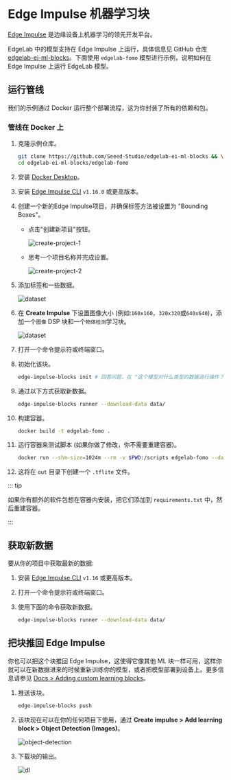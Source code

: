 # Edge Impulse 机器学习块

[Edge Impulse](https://www.edgeimpulse.com/) 是边缘设备上机器学习的领先开发平台。

EdgeLab 中的模型支持在 Edge Impulse 上运行，具体信息见 GitHub 仓库 [edgelab-ei-ml-blocks](https://github.com/Seeed-Studio/edgelab-ei-ml-blocks)。下面使用 `edgelab-fomo` 模型进行示例，说明如何在 Edge Impulse 上运行 EdgeLab 模型。

## 运行管线

我们的示例通过 Docker 运行整个部署流程，这为你封装了所有的依赖和包。

### 管线在 Docker 上

01. 克隆示例仓库。

    ```sh
    git clone https://github.com/Seeed-Studio/edgelab-ei-ml-blocks && \
    cd edgelab-ei-ml-blocks/edgelab-fomo
    ```

02. 安装 [Docker Desktop](https://www.docker.com/products/docker-desktop/)。

03. 安装 [Edge Impulse CLI](https://docs.edgeimpulse.com/docs/edge-impulse-cli/cli-installation) `v1.16.0` 或更高版本。

04. 创建一个新的Edge Impulse项目，并确保标签方法被设置为 "Bounding Boxes"。

    - 点击"创建新项目"按钮。

      ![create-project-1](/static/ei/ei-ml-blocks-create-project.png)

    - 思考一个项目名称并完成设置。

      ![create-project-2](/static/ei/ei-ml-blocks-create-project2.png)

05. 添加标签和一些数据。

    ![dataset](/static/ei/ei-ml-blocks-dataset.png)

06. 在 **Create Impulse** 下设置图像大小 (例如:`160x160`，`320x320`或`640x640`)，添加一个`图像` DSP 块和一个`物体检测`学习块。

    ![dataset](/static/ei/ei-ml-blocks-design.png)

07. 打开一个命令提示符或终端窗口。

08. 初始化该块。

    ```sh
    edge-impulse-blocks init # 回答问题，在 "这个模型对什么类型的数据进行操作？" 中选择 "Object Detection"，在 "最后一层是什么..." 中选择 "FOMO"
    ```

09. 通过以下方式获取新数据。

    ```sh
    edge-impulse-blocks runner --download-data data/
    ```

10. 构建容器。

    ```sh
    docker build -t edgelab-fomo .
    ```

11. 运行容器来测试脚本 (如果你做了修改，你不需要重建容器)。

    ```sh
    docker run --shm-size=1024m --rm -v $PWD:/scripts edgelab-fomo --data-directory data/ --epochs 30 --learning-rate 0.00001 --out-directory out/.
    ```

12. 这将在 `out` 目录下创建一个 `.tflite` 文件。

::: tip

如果你有额外的软件包想在容器内安装，把它们添加到 `requirements.txt` 中，然后重建容器。

:::

## 获取新数据

要从你的项目中获取最新的数据:

1. 安装 [Edge Impulse CLI](https://docs.edgeimpulse.com/docs/edge-impulse-cli/cli-installation) `v1.16` 或更高版本。

2. 打开一个命令提示符或终端窗口。

3. 使用下面的命令获取新数据。

   ```sh
   edge-impulse-blocks runner --download-data data/
   ```

## 把块推回 Edge Impulse

你也可以把这个块推回 Edge Impulse，这使得它像其他 ML 块一样可用，这样你就可以在新数据进来的时候重新训练你的模型，或者把模型部署到设备上。更多信息请参见 [Docs > Adding custom learning blocks](https://docs.edgeimpulse.com/docs/edge-impulse-studio/organizations/adding-custom-transfer-learning-models)。

1. 推送该块。

   ```sh
   edge-impulse-blocks push
   ```

2. 该块现在可以在你的任何项目下使用，通过 **Create impulse > Add learning block > Object Detection (Images)**。

   ![object-detection](/static/ei/ei-ml-blocks-obj-det.png)

3. 下载块的输出。

   ![dl](/static/ei/ei-ml-blocks-dl.png)
